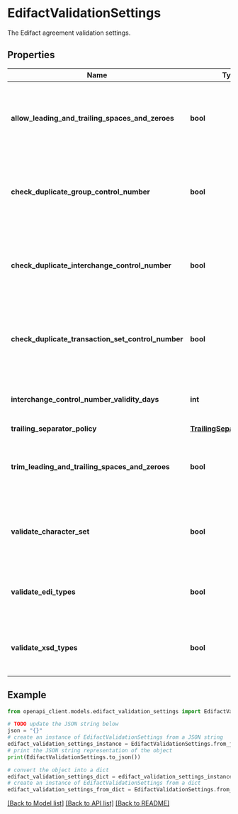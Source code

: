 # EdifactValidationSettings

The Edifact agreement validation settings.

## Properties

Name | Type | Description | Notes
------------ | ------------- | ------------- | -------------
**allow_leading_and_trailing_spaces_and_zeroes** | **bool** | The value indicating whether to allow leading and trailing spaces and zeroes. | 
**check_duplicate_group_control_number** | **bool** | The value indicating whether to check for duplicate group control number. | 
**check_duplicate_interchange_control_number** | **bool** | The value indicating whether to check for duplicate interchange control number. | 
**check_duplicate_transaction_set_control_number** | **bool** | The value indicating whether to check for duplicate transaction set control number. | 
**interchange_control_number_validity_days** | **int** | The validity period of interchange control number. | 
**trailing_separator_policy** | [**TrailingSeparatorPolicy**](TrailingSeparatorPolicy.md) |  | 
**trim_leading_and_trailing_spaces_and_zeroes** | **bool** | The value indicating whether to trim leading and trailing spaces and zeroes. | 
**validate_character_set** | **bool** | The value indicating whether to validate character set in the message. | 
**validate_edi_types** | **bool** | The value indicating whether to Whether to validate EDI types. | 
**validate_xsd_types** | **bool** | The value indicating whether to Whether to validate XSD types. | 

## Example

```python
from openapi_client.models.edifact_validation_settings import EdifactValidationSettings

# TODO update the JSON string below
json = "{}"
# create an instance of EdifactValidationSettings from a JSON string
edifact_validation_settings_instance = EdifactValidationSettings.from_json(json)
# print the JSON string representation of the object
print(EdifactValidationSettings.to_json())

# convert the object into a dict
edifact_validation_settings_dict = edifact_validation_settings_instance.to_dict()
# create an instance of EdifactValidationSettings from a dict
edifact_validation_settings_from_dict = EdifactValidationSettings.from_dict(edifact_validation_settings_dict)
```
[[Back to Model list]](../README.md#documentation-for-models) [[Back to API list]](../README.md#documentation-for-api-endpoints) [[Back to README]](../README.md)


